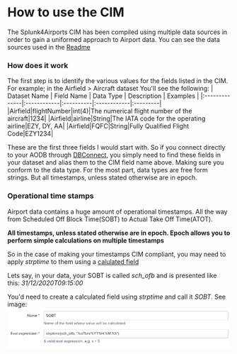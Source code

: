 # How to use the CIM

The Splunk4Airports CIM has been compiled using multiple data sources in order to gain a uniformed approach to Airport data. You can see the data sources used in the [Readme](./README.md)

### How does it work

The first step is to identify the various values for the fields listed in the CIM. 
For example; in the Airfield > Aircraft dataset You'll see the following:
| Dataset Name  | Field Name  | Data Type | Description | Examples |
|:--------------|:------------|:----------|:------------|:---------|
|Airfield|flightNumber|int(4)|The numerical flight number of the aircraft|1234|
|Airfield|airline|String|The IATA code for the operating airline|EZY, DY, AA|
|Airfield|FQFC|String|Fully Qualified Flight Code|EZY1234|

These are the first three fields I would start with. So if you connect directly to your AODB through [DBConnect](https://splunkbase.splunk.com/app/2686/), you simply need to find these fields in your dataset and alias them to the CIM field name above. Making sure you conform to the data type. For the most part, data types are free form strings. But all timestamps, unless stated otherwise are in epoch.

### Operational time stamps

Airport data contains a huge amount of operational timestamps. All the way from Scheduled Off Block Time(SOBT) to Actual Take Off Time(ATOT). 

**All timestamps, unless stated otherwise are in epoch. Epoch allows you to perform simple calculations on multiple timestamps**

So in the case of making your timestamps CIM compliant, you may need to apply _strptime_ to them using a [calulated field](https://docs.splunk.com/Documentation/Splunk/latest/Knowledge/definecalcfields)

Lets say, in your data, your SOBT is called _sch_ofb_ and is presented like this: _31/12/2020T09:15:00_

You'd need to create a calculated field using _strptime_ and call it _SOBT_. See image:
![Calculated Field](./images/calc_field.png)




